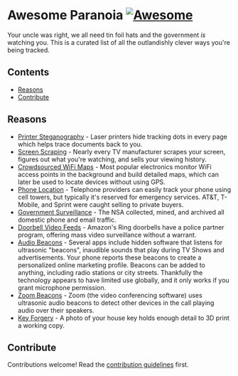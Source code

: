 # Awesome Paranoia [![Awesome](https://awesome.re/badge.svg)](https://awesome.re)

Your uncle was right, we all need tin foil hats and the government _is_ watching you. This is a curated list of all the outlandishly clever ways you're being tracked.

## Contents

- [Reasons](#reasons)
- [Contribute](#contribute)

## Reasons

- [Printer Steganography](https://en.wikipedia.org/wiki/Machine_Identification_Code) - Laser printers hide tracking dots in every page which helps trace documents back to you.
- [Screen Scraping](https://www.cnet.com/how-to/your-tv-is-probably-tracking-you-heres-how-to-stop-it/) - Nearly every TV manufacturer scrapes your screen, figures out what you're watching, and sells your viewing history.
- [Crowdsourced WiFi Maps](https://en.wikipedia.org/wiki/Wi-Fi_positioning_system) - Most popular electronics monitor WiFi access points in the background and build detailed maps, which can later be used to locate devices without using GPS.
- [Phone Location](https://www.vice.com/en/article/nepxbz/i-gave-a-bounty-hunter-300-dollars-located-phone-microbilt-zumigo-tmobile) - Telephone providers can easily track your phone using cell towers, but typically it's reserved for emergency services. AT&T, T-Mobile, and Sprint were caught selling to private buyers.
- [Government Surveillance](https://www.eff.org/nsa-spying/how-it-works) - The NSA collected, mined, and archived all domestic phone and email traffic.
- [Doorbell Video Feeds](https://www.theguardian.com/commentisfree/2021/may/18/amazon-ring-largest-civilian-surveillance-network-us) - Amazon's Ring doorbells have a police partner program, offering mass video surveillance without a warrant.
- [Audio Beacons](https://arstechnica.com/tech-policy/2015/11/beware-of-ads-that-use-inaudible-sound-to-link-your-phone-tv-tablet-and-pc/) - Several apps include hidden software that listens for ultrasonic "beacons", inaudible sounds that play during TV Shows and advertisements. Your phone reports these beacons to create a personalized online marketing profile. Beacons can be added to anything, including radio stations or city streets. Thankfully the technology appears to have limited use globally, and it only works if you grant microphone permission.
- [Zoom Beacons](https://support.zoom.us/hc/en-us/articles/216281983-Eliminating-echos-with-proximity-detection) - Zoom (the video conferencing software) uses ultrasonic audio beacons to detect other devices in the call playing audio over their speakers.
- [Key Forgery](https://www.wired.com/2015/08/this-app-lets-anyone-3-d-print-do-not-duplicate-keys/) - A photo of your house key holds enough detail to 3D print a working copy.

## Contribute

Contributions welcome! Read the [contribution guidelines](contributing.md) first.
